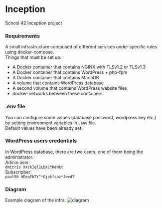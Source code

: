 # Inception
School 42 Inception project

### Requirements
A small infrastructure composed of different services under specific rules using docker-compose.  
Things that must be set up:
- A Docker container that contains NGINX with TLSv1.2 or TLSv1.3
- A Docker container that contains WordPress + php-fpm
- A Docker container that contains MariaDB
- A volume that contains WordPress database
- A second volume that contains WordPress website files
- docker-networks between these containers

### .env file
You can configure some values (database password, wordpress key etc.) by setting environment variables in ```.env``` file.  
Default values have been already set.

### WordPress users credentials
In WordPress database, there are two users, one of them being the administrator.  
Admin user:  
```dmitris XXckIql1LbXCYReNkt```  
Subscripber:  
```paul98 HEeqFbTY^*Ojokfcaz*JwxdT```

### Diagram
Example diagram of the infra:
![diagram](https://user-images.githubusercontent.com/34074848/137622165-273553ba-57bb-4d4c-b94b-3819a427de5e.png)
